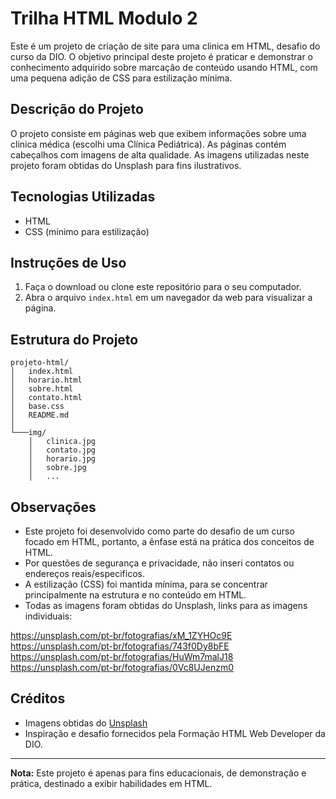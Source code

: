 # Trilha HTML Modulo 2

Este é um projeto de criação de site para uma clinica em HTML, desafio do curso da DIO. O objetivo principal deste projeto é praticar e demonstrar o conhecimento adquirido sobre marcação de conteúdo usando HTML, com uma pequena adição de CSS para estilização mínima. 

## Descrição do Projeto

O projeto consiste em páginas web que exibem informações sobre uma clinica médica (escolhi uma Clínica Pediátrica). As páginas contém cabeçalhos com imagens de alta qualidade. As imagens utilizadas neste projeto foram obtidas do Unsplash para fins ilustrativos.


## Tecnologias Utilizadas

- HTML
- CSS (mínimo para estilização)

## Instruções de Uso

1. Faça o download ou clone este repositório para o seu computador.
2. Abra o arquivo `index.html` em um navegador da web para visualizar a página.

## Estrutura do Projeto

```
projeto-html/
│   index.html
│   horario.html
│   sobre.html
│   contato.html
│   base.css
│   README.md
│
└───img/
    │   clinica.jpg
    │   contato.jpg
    │   horario.jpg
    │   sobre.jpg
    │   ...
```

## Observações

- Este projeto foi desenvolvido como parte do desafio de um curso focado em HTML, portanto, a ênfase está na prática dos conceitos de HTML.
- Por questões de segurança e privacidade, não inseri contatos ou endereços reais/especificos.
- A estilização (CSS) foi mantida mínima, para se concentrar principalmente na estrutura e no conteúdo em HTML.
- Todas as imagens foram obtidas do Unsplash, links para as imagens individuais:

https://unsplash.com/pt-br/fotografias/xM_1ZYHOc9E
https://unsplash.com/pt-br/fotografias/743f0Dy8bFE
https://unsplash.com/pt-br/fotografias/HuWm7malJ18
https://unsplash.com/pt-br/fotografias/0Vc8UJenzm0

## Créditos

- Imagens obtidas do [Unsplash](https://www.unsplash.com)
- Inspiração e desafio fornecidos pela Formação HTML Web Developer da DIO.

---

**Nota:** Este projeto é apenas para fins educacionais, de demonstração e prática, destinado a exibir habilidades em HTML.


